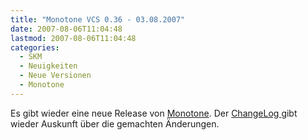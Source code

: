 ```yaml
---
title: "Monotone VCS 0.36 - 03.08.2007"
date: 2007-08-06T11:04:48
lastmod: 2007-08-06T11:04:48
categories:
  - SKM
  - Neuigkeiten
  - Neue Versionen
  - Monotone
---
```

Es gibt wieder eine neue Release von <a href="http://monotone.ca">Monotone</a>. Der <a href="http://monotone.ca/NEWS">ChangeLog </a> gibt wieder Auskunft über die gemachten Änderungen.
